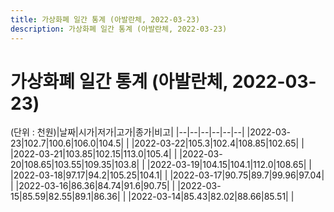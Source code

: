 ```yaml
---
title: 가상화폐 일간 통계 (아발란체, 2022-03-23)
description: 가상화폐 일간 통계 (아발란체, 2022-03-23)
---
```


가상화폐 일간 통계 (아발란체, 2022-03-23)
===

(단위 : 천원)|날짜|시가|저가|고가|종가|비고|
|--|--|--|--|--|--|
|2022-03-23|102.7|100.6|106.0|104.5|    |
|2022-03-22|105.3|102.4|108.85|102.65|    |
|2022-03-21|103.85|102.15|113.0|105.4|    |
|2022-03-20|108.65|103.55|109.35|103.8|    |
|2022-03-19|104.15|104.1|112.0|108.65|    |
|2022-03-18|97.17|94.2|105.25|104.1|    |
|2022-03-17|90.75|89.7|99.96|97.04|    |
|2022-03-16|86.36|84.74|91.6|90.75|    |
|2022-03-15|85.59|82.55|89.1|86.36|    |
|2022-03-14|85.43|82.02|88.66|85.51|    |
